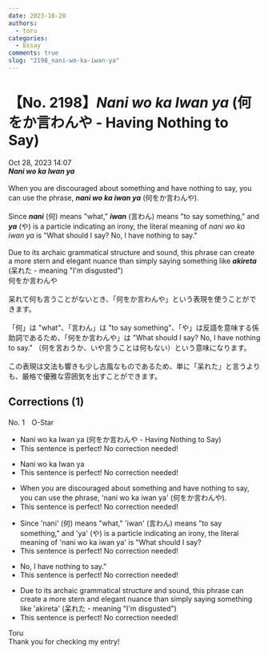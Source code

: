 ```yaml
---
date: 2023-10-28
authors:
  - toru
categories:
  - Essay
comments: true
slug: "2198_nani-wo-ka-iwan-ya"
---
```


# 【No. 2198】<strong><em>Nani wo ka Iwan ya</strong></em> (何をか言わんや - Having Nothing to Say)
<div class="date">Oct 28, 2023 14:07</div>
<div id="post"><div id="body_show_ori">
<strong><em>Nani wo ka Iwan ya</strong></em><br/><br/>When you are discouraged about something and have nothing to say, you can use the phrase, <strong><em>nani wo ka iwan ya</em></strong> (何をか言わんや).<br/><br/>Since <strong><em>nani</em></strong> (何) means "what," <strong><em>iwan</em></strong> (言わん) means "to say something," and <strong><em>ya</em></strong> (や) is a particle indicating an irony, the literal meaning of <em>nani wo ka iwan ya</em> is "What should I say? No, I have nothing to say."<br/><br/>Due to its archaic grammatical structure and sound, this phrase can create a more stern and elegant nuance than simply saying something like <strong><em>akireta</em></strong> (呆れた - meaning "I'm disgusted")
</div></div>

<!-- more -->

<div id="post_ja"><div id="body_show_mo">
何をか言わんや<br/><br/>呆れて何も言うことがないとき、「何をか言わんや」という表現を使うことができます。<br/><br/>「何」は "what"、「言わん」は "to say something"、「や」は反語を意味する係助詞であるため、「何をか言わんや」は "What should I say? No, I have nothing to say." （何を言おうか、いや言うことは何もない）という意味になります。<br/><br/>この表現は文法も響きも少し古風なものであるため、単に「呆れた」と言うよりも、厳格で優雅な雰囲気を出すことができます。
</div></div>

## Corrections (1)
<div id="block"><div class="first_name"> No. 1　<span class="just_name">O-Star</span></div><div id="block2">
<ul class="correction_field">
<li class="incorrect">Nani wo ka Iwan ya (何をか言わんや - Having Nothing to Say)</li>
<li class="corrected perfect">This sentence is perfect! No correction needed!</li>
</ul>
<ul class="correction_field">
<li class="incorrect">Nani wo ka Iwan ya</li>
<li class="corrected perfect">This sentence is perfect! No correction needed!</li>
</ul>
<ul class="correction_field">
<li class="incorrect">When you are discouraged about something and have nothing to say, you can use the phrase, 'nani wo ka iwan ya' (何をか言わんや).</li>
<li class="corrected perfect">This sentence is perfect! No correction needed!</li>
</ul>
<ul class="correction_field">
<li class="incorrect">Since 'nani' (何) means "what," 'iwan' (言わん) means "to say something," and 'ya' (や) is a particle indicating an irony, the literal meaning of 'nani wo ka iwan ya' is "What should I say?</li>
<li class="corrected perfect">This sentence is perfect! No correction needed!</li>
</ul>
<ul class="correction_field">
<li class="incorrect">No, I have nothing to say."</li>
<li class="corrected perfect">This sentence is perfect! No correction needed!</li>
</ul>
<ul class="correction_field">
<li class="incorrect">Due to its archaic grammatical structure and sound, this phrase can create a more stern and elegant nuance than simply saying something like 'akireta' (呆れた - meaning "I'm disgusted")</li>
<li class="corrected perfect">This sentence is perfect! No correction needed!</li>
</ul>
</div><div class="name"><span class="just_name">Toru</span><br>
Thank you for checking my entry!
</div>
</div>
